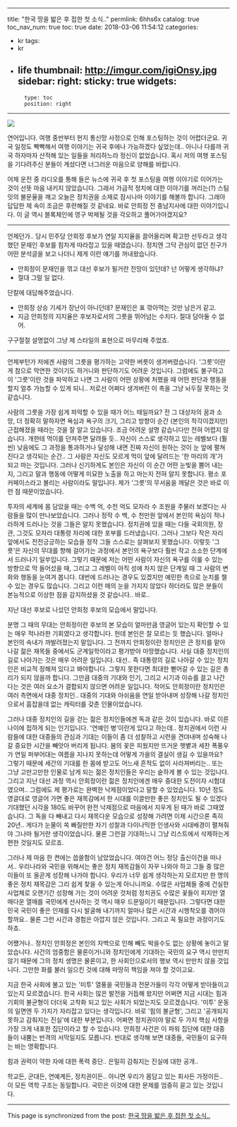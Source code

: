 
---
title: "한국 땅을 밟은 후 접한 첫 소식.."
permlink: 6hhs6x
catalog: true
toc_nav_num: true
toc: true
date: 2018-03-06 11:54:12
categories:
- kr
tags:
- kr
- life
thumbnail: http://imgur.com/igiOnsy.jpg
sidebar:
    right:
        sticky: true
widgets:
    -
        type: toc
        position: right
---


![](http://imgur.com/igiOnsy.jpg)

연어입니다. 여행 중반부터 현지 통신망 사정으로 인해 포스팅하는 것이 어렵더군요. 귀국 일정도 빡빡해서 여행 이야기는 귀국 후에나 가능하겠다 싶었는데.. 아니나 다를까 귀국 하자마자 산적해 있는 일들을 처리하느라 정신이 없었습니다. 혹시 저의 여행 포스팅을 기다려주신 분들이 계셨다면 너그러운 마음으로 양해를 바랍니다.

어제 운전 중 라디오를 통해 들은 뉴스에 귀국 후 첫 포스팅을 여행 이야기로 이어가는 것이 선뜻 마음 내키지 않았습니다. 그래서 가급적 정치에 대한 이야기를 꺼리는(?) 스팀잇의 불문율을 깨고 오늘은 정치권을 소재로 잠시나마 이야기를 해볼까 합니다. 그래야 답답한 제 속이 조금은 후련해질 것 같네요. 바로 안희정 전 충남지사에 대한 이야기입니다. 이 글 역시 블록체인에 영구 박제될 것을 각오하고 풀어가야겠지요?

---

언제던가.. 당시 민주당 안희정 후보가 연일 지지율을 끌어올리며 확고한 선두라고 생각했던 문재인 후보를 힘차게 따라잡고 있을 때였습니다. 정치엔 그닥 관심이 없던 친구가 어떤 분석글을 보고 나더니 제게 이런 얘기를 꺼내왔습니다.

* 안희정이 문재인을 꺾고 대선 후보가 될거란 전망이 있던데? 넌 어떻게 생각하냐?
* 절대 그럴 일 없다.

단칼에 대답해주었습니다.

* 안희정 상승 기세가 장난이 아니던데? 문재인은 표 깎아먹는 것만 남은거 같고.
* 지금 안희정의 지지율은 후보자로서의 그릇을 뛰어넘는 수치다. 절대 담아둘 수 없어.

구구절절 설명없이 그냥 제 스타일의 표현으로 마무리해 주었죠.

---

언제부턴가 저에겐 사람의 그릇을 평가하는 고약한 버릇이 생겨버렸습니다. '그릇'이란게 참으로 막연한 것이기도 하거니와 판단하기도 어려운 것입니다. 그럼에도 불구하고 이 '그릇'이란 것을 파악하고 나면 그 사람이 어떤 상황에 처했을 때 어떤 판단과 행동을 할지 얼추 가늠할 수 있게 되니.. 저로선 어쩌다 생겨버린 이 촉을 그냥 놔두질 못하는 것 같습니다.

사람의 그릇을 가장 쉽게 파악할 수 있을 때가 어느 때일까요? 전 그 대상자의 꿈과 소망, 더 정확히 말하자면 욕심과 욕구의 크기, 그리고 방향이 순간 (본인의 착각이겠지만) 근접해졌을 때라는 것을 잘 알고 있습니다. 조금 어려운 설명 같습니다만 전혀 어렵지 않습니다. 개한테 먹이를 던져주면 달려들 듯.. 자신이 스스로 생각하고 있는 레벨보다 (훨씬) 낮음에도 그 과정을 통과하거나 달성해 내면 진짜 자신이 원하는 것이 눈 앞에 펼쳐진다고 생각되는 순간.. 그 사람은 자신도 모르게 먹이 앞에 달려드는 '한 마리의 개'가 되고 마는 것입니다. 그러나 신기하게도 본인은 자신이 이 순간 어떤 눈빛을 뿜어 내는지, 그리고 말과 행동에 어떻게 미묘한 노출을 하고 마는지 전혀 알지 못합니다. 평소 포커페이스라고 불리는 사람이라도 말입니다. 제가 '그릇'의 무서움을 깨달은 것은 바로 이런 점 때문이었습니다.

투자의 세계에 몸 담았을 때는 수백 억, 수천 억도 모자라 수 조원을 주물러 보겠다는 사람들을 많이 만나보았습니다. 그러나 정작 수 백, 수 천만원 앞에서 본인의 욕심이 적나라하게 드러나는 것을 그들은 알지 못했습니다. 정치권에 있을 때는 다들 국회의원, 장관, 그것도 모자라 대통령 자리에 대한 포부를 드러냈습니다. 그러나 그보다 작은 자리 앞에서도 전전긍긍하는 모습을 정작 그들 스스로는 살펴보지 못했습니다. 이렇듯 '그릇'은 자신의 무대를 향해 걸어가는 과정에서 본인의 욕구보다 훨씬 작고 소소한 단계에서 드러나기 일쑤입니다. 그렇기 때문에 저는 어떤 사람이 자신의 욕구를 이룰 수 있는 방향으로 막 들어섰을 때, 그리고 그 레벨이 아직 성에 차지 않은 단계일 때 그 사람의 변화와 행동을 눈여겨 봅니다. 대번에 드러나는 경우도 있겠지만 예민한 촉으로 눈치를 챌 수 있는 경우도 많습니다. 그리고 이런 매의 눈을 가지지 않았다 하더라도 많은 분들이 본능적으로 이상한 점을 감지하셨을 것 같습니다.. 바로..

지난 대선 후보로 나섰던 안희정 후보의 모습에서 말입니다.

분명 그 때의 무대는 안희정이란 후보의 본 모습이 얼마만큼 영글어 있는지 확인할 수 있는 매우 적나라한 기회였다고 생각합니다. 헌데 본인은 잘 모르는 듯 했습니다. 얼마나 본인의 속내가 까발려졌는지 말입니다. 그 전까지 안희정이란 정치인은 큰 정치를 맡아나갈 젊은 재목들 중에서도 군계일학이라고 평가받아 마땅했습니다. 사실 대중 정치인의 길로 나아가는 것은 매우 어려운 일입니다. 대선.. 즉 대통령의 길로 나아갈 수 있는 정치인은 비교적 정해져 있다고 봐야합니다. 그렇지 못한다면 최대한 뻗어갈 수 있는 길은 총리가 되지 않을까 합니다. 그만큼 대중의 기대와 인기, 그리고 시기과 이슈를 끌고 나간다는 것은 여러 요소가 결합되지 않으면 어려운 일입니다. 적어도 안희정이란 정치인은 여러 측면에서 대중 정치인.. 대중의 기대와 아쉬움을 연일 받아내며 성장해 나갈 정치인으로서 흠잡을데 없는 캐릭터를 갖춘 인물이었습니다.

그러나 대중 정치인의 길을 걷는 젊은 정치인들에겐 독과 같은 것이 있습니다. 바로 이른 나이에 접하게 되는 인기입니다. '연예인 병'이란게 있다고 하는데.. 정치권에서 이런 사람들에 대한 대중들의 관심과 기대는 이들이 좀 더 성찰하고 시련을 견뎌내며 성숙해 나갈 중요한 시간을 빼앗아 버리게 됩니다. 봄의 꽃은 피웠지만 뜨거운 햇볕과 세찬 폭풍우가 연일 퍼부어대는 여름을 지나지 못하는데 어떻게 가을의 결실이 생길 수 있을까요? 그렇기 때문에 세간의 기대를 한 몸에 받고도 어느새 흔적도 없이 사라져버리는.. 또는 그냥 고만고만한 인물로 남게 되는 젊은 정치인들은 우리는 숱하게 볼 수 있는 것입니다.  그리고 지난 대선 과정 역시 안희정이란 젊은 정치인에겐 매우 중대한 도전이자 시험대였으며.. 그럼에도 제 평가로는 완벽한 낙제점이었다고 말할 수 있었습니다. 10년 정도 영글대로 영글어 가면 좋은 재목감에서 한 시대를 이끌만한 좋은 정치인도 될 수 있겠다 기대했던 시각을 180도 바꾸어 완전 낙제점으로 마음에서 지우게 된 때가 바로 그때였습니다. 그 독을 다 빼내고 다시 재목다운 모습으로 성장해 가려면 이제 시간으론 족히 20년.. 게다가 눈물이 쏙 빠질만한 자기 성찰과 다이나믹한 인생사와 시대배경이 펼쳐줘야 그나마 될거란 생각이었습니다. 물론 그런걸 기대하느니 그냥 리스트에서 삭제하는게 편한 것일지도 모르죠.

그러나 제 마음 한 켠에는 씁쓸함이 남았었습니다. 여야건 어느 정당 출신이건을 떠나서.. 우리나라와 국민을 위해서는 좋은 정치 재목감들이 자꾸 나와야 하고 그들 중 많은 이들이 또 올곧게 성장해 나가야 합니다. 우리가 너무 쉽게 생각하는지 모르지만 한 명의 좋은 정치 재목감은 그리 쉽게 찾을 수 있는게 아니니까요. 수많은 사업체들 중에 건실한 사업체로 오랜기간 성장해 가는 것이 어려운 것처럼 정치권도 수많은 꽃들이 피지만 열매다운 열매를 국민에게 선사하는 것 역시 매우 드문일이기 때문입니다. 그렇다면 대한민국 국민이 좋은 인재를 다시 발굴해 내기까지 얼마나 많은 시간과 시행착오를 겪어야 할까요.. 물론 그런 시간과 경험은 아깝지 않은 것입니다. 그리고 꼭 필요한 과정이기도 하죠.

어쨌거나.. 정치인 안희정은 본인의 자백으로 인해 빼도 박을수도 없는 상황에 놓이고 말았습니다. 사건의 엄중함은 물론이거니와 정치인에게 기대하는 국민의 요구 역시 만만치 않기 때문에 그의 정치 생명은 물론이고, 한 사회인으로서의 행보 역시 만만치 않을 것입니다. 그만한 화를 불러 일으킨 것에 대해 마땅히 책임을 져야 할 것이고요.

지금 한국 사회에 불고 있는 '미투' 열풍을 국민들과 전문가들이 각각 어떻게 받아들이고 있는지 모르겠습니다. 한국 사회는 많은 발전을 거듭해 왔지만 어쩌면 지금 시대는 힘과 기회의 불균형이 더더욱 고착화 되고 있는 사회가 되었는지도 모르겠습니다. '미투' 운동의 일면엔 두 가지가 자리잡고 있다는 생각입니다. 바로 '힘의 불균형', 그리고 '공개되지 못하고 감춰지는 진실'에 대한 부분입니다. 어쩌면 정치권이야 말로 두 가지 핵심 사항을 가장 크게 내포한 집단이라고 할 수 있습니다. 안희정 사건은 이 파워 집단에 대한 대중들이 내뿜는 반격의 서막일지도 모릅니다. 반대로 생각해 보면 대중들, 국민들이 요구하는 바는 명확합니다.

힘과 권력이 약한 자에 대한 폭력 중단..
은밀히 감춰지는 진실에 대한 공개..

학교든, 군대든, 연예계든, 정치권이든.. 아니면 우리가 몸담고 있는 회사든 가정이든.. 이 모든 역학 구조는 동일합니다. 국민은 이것에 대한 문제를 엄중히 묻고 있는 것입니다.

- - -

This page is synchronized from the post: [한국 땅을 밟은 후 접한 첫 소식..](https://steemit.com/@jack8831/6hhs6x)
